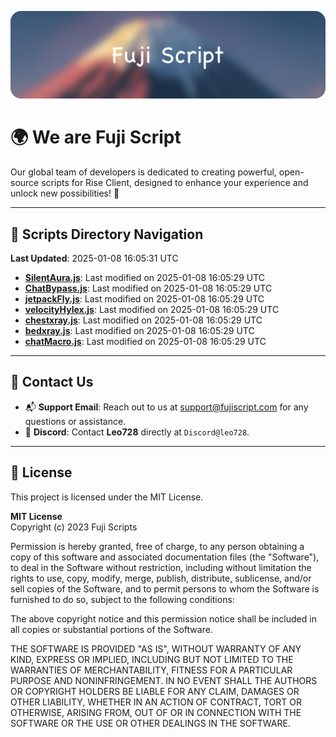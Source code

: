 ![Banner](.github/b.webp)

# 🌍 **We are Fuji Script**

Our global team of developers is dedicated to creating powerful, open-source scripts for Rise Client, designed to enhance your experience and unlock new possibilities! 🌟

---
<!-- SCRIPTS_NAVIGATION_START -->
## 📂 **Scripts Directory Navigation**

**Last Updated**: 2025-01-08 16:05:31 UTC

- **[SilentAura.js](scripts/SilentAura.js)**: Last modified on 2025-01-08 16:05:29 UTC
- **[ChatBypass.js](scripts/ChatBypass.js)**: Last modified on 2025-01-08 16:05:29 UTC
- **[jetpackFly.js](scripts/jetpackFly.js)**: Last modified on 2025-01-08 16:05:29 UTC
- **[velocityHylex.js](scripts/velocityHylex.js)**: Last modified on 2025-01-08 16:05:29 UTC
- **[chestxray.js](scripts/chestxray.js)**: Last modified on 2025-01-08 16:05:29 UTC
- **[bedxray.js](scripts/bedxray.js)**: Last modified on 2025-01-08 16:05:29 UTC
- **[chatMacro.js](scripts/chatMacro.js)**: Last modified on 2025-01-08 16:05:29 UTC

<!-- SCRIPTS_NAVIGATION_END -->

---

## 💬 **Contact Us**  
- 📬 **Support Email**: Reach out to us at [support@fujiscript.com](mailto:support@fujiscript.com) for any questions or assistance.  
- 💬 **Discord**: Contact **Leo728** directly at `Discord@leo728`.

---

## 📜 **License**

This project is licensed under the MIT License.  

**MIT License**  
Copyright (c) 2023 Fuji Scripts  

Permission is hereby granted, free of charge, to any person obtaining a copy of this software and associated documentation files (the "Software"), to deal in the Software without restriction, including without limitation the rights to use, copy, modify, merge, publish, distribute, sublicense, and/or sell copies of the Software, and to permit persons to whom the Software is furnished to do so, subject to the following conditions:  

The above copyright notice and this permission notice shall be included in all copies or substantial portions of the Software.  

THE SOFTWARE IS PROVIDED "AS IS", WITHOUT WARRANTY OF ANY KIND, EXPRESS OR IMPLIED, INCLUDING BUT NOT LIMITED TO THE WARRANTIES OF MERCHANTABILITY, FITNESS FOR A PARTICULAR PURPOSE AND NONINFRINGEMENT. IN NO EVENT SHALL THE AUTHORS OR COPYRIGHT HOLDERS BE LIABLE FOR ANY CLAIM, DAMAGES OR OTHER LIABILITY, WHETHER IN AN ACTION OF CONTRACT, TORT OR OTHERWISE, ARISING FROM, OUT OF OR IN CONNECTION WITH THE SOFTWARE OR THE USE OR OTHER DEALINGS IN THE SOFTWARE.  

